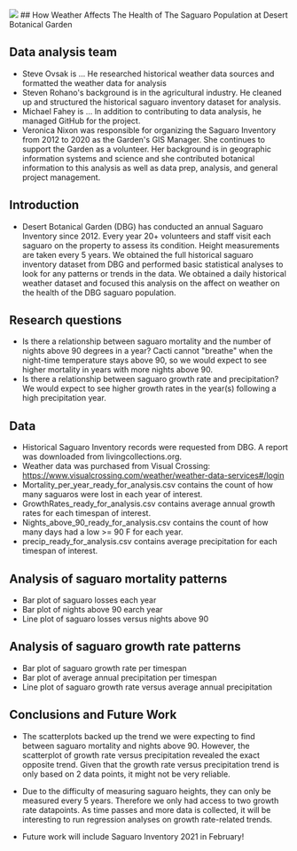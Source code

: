 <img src="images/Saguaro map.png">
## How Weather Affects The Health of The Saguaro Population at Desert Botanical Garden

## Data analysis team
* Steve Ovsak is ... He researched historical weather data sources and formatted the weather data for analysis
* Steven Rohano's background is in the agricultural industry. He cleaned up and structured the historical saguaro inventory dataset for analysis.
* Michael Fahey is ... In addition to contributing to data analysis, he managed GitHub for the project.
* Veronica Nixon was responsible for organizing the Saguaro Inventory from 2012 to 2020 as the Garden's GIS Manager. She continues to support the Garden as a volunteer. Her background is in geographic information systems and science and she contributed botanical information to this analysis as well as data prep, analysis, and general project management.

## Introduction
* Desert Botanical Garden (DBG) has conducted an annual Saguaro Inventory since 2012. Every year 20+ volunteers and staff visit each saguaro on the property to assess its condition. Height measurements are taken every 5 years. We obtained the full historical saguaro inventory dataset from DBG and performed basic statistical analyses to look for any patterns or trends in the data. We obtained a daily historical weather dataset and focused this analysis on the affect on weather on the health of the DBG saguaro population.

## Research questions
* Is there a relationship between saguaro mortality and the number of nights above 90 degrees in a year? Cacti cannot "breathe" when the night-time temperature stays above 90, so we would expect to see higher mortality in years with more nights above 90.
* Is there a relationship between saguaro growth rate and precipitation? We would expect to see higher growth rates in the year(s) following a high precipitation year.

## Data
* Historical Saguaro Inventory records were requested from DBG. A report was downloaded from livingcollections.org.
* Weather data was purchased from Visual Crossing: https://www.visualcrossing.com/weather/weather-data-services#/login
* Mortality_per_year_ready_for_analysis.csv contains the count of how many saguaros were lost in each year of interest.
* GrowthRates_ready_for_analysis.csv contains average annual growth rates for each timespan of interest.
* Nights_above_90_ready_for_analysis.csv contains the count of how many days had a low >= 90 F for each year.
* precip_ready_for_analysis.csv contains average precipitation for each timespan of interest.

## Analysis of saguaro mortality patterns
* Bar plot of saguaro losses each year
* Bar plot of nights above 90 earch year
* Line plot of saguaro losses versus nights above 90

## Analysis of saguaro growth rate patterns
* Bar plot of saguaro growth rate per timespan
* Bar plot of average annual precipitation per timespan
* Line plot of saguaro growth rate versus average annual precipitation

## Conclusions and Future Work
* The scatterplots backed up the trend we were expecting to find between saguaro mortality and nights above 90. However, the scatterplot of growth rate versus precipitation revealed the exact opposite trend. Given that the growth rate versus precipitation trend is only based on 2 data points, it might not be very reliable.

* Due to the difficulty of measuring saguaro heights, they can only be measured every 5 years. Therefore we only had access to two growth rate datapoints. As time passes and more data is collected, it will be interesting to run regression analyses on growth rate-related trends.

* Future work will include Saguaro Inventory 2021 in February!
